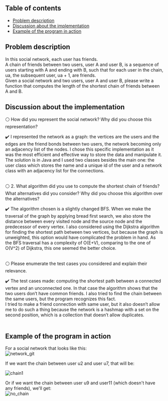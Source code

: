 ## Table of contents
* [Problem description](#problem-description)
* [Discussion about the implementation](#discussion-about-the-implementation)
* [Example of the program in action](#example-of-the-program-in-action)

## Problem description

In this social network, each user has friends. </br>
A chain of friends between two users, user A and user B, is a sequence of users starting with A and ending with B, 
such that for each user in the chain, ua, the subsequent user, ua + 1, are friends. <br>
Given a social network and two users, user A and user B, please write a function that computes the length of the shortest chain of friends between A and B. <br>

## Discussion about the implementation

:white_circle: How did you represent the social network? Why did you choose this representation? </br>

:heavy_check_mark: I represented the network as a graph: the vertices are the users and the edges are the friend bonds between two users, the network becoming only an adjacency list of the nodes. 
I chose this specific implementation as it was the most efficient and effective way to store the data and manipulate it.
The solution is in Java and I used two classes besides the main one: 
the user class which stores the name and a unique id of the user and a network class with an adjacency list for the connections. </br></br>

:white_circle: 2.	What algorithm did you use to compute the shortest chain of friends? What alternatives did you consider? 
Why did you choose this algorithm over the alternatives? </br>

:heavy_check_mark: The algorithm chosen is a slightly changed BFS. When we make the traversal of the graph by applying bread first search, 
we also store the distance between every visited node and the source node and the predecessor of every vertex. 
I also considered using the Dijkstra algorithm for finding the shortest path between two vertices,
but because the graph is unweighted, this option would have complicated the problem in hand.
As the BFS traversal has a complexity of O(E+V), comparing to the one of O(V^2) of Dijkstra, this one seemed the better choice. </br></br>

:white_circle: Please enumerate the test cases you considered and explain their relevance. </br>

:heavy_check_mark: The test cases made: computing the shortest path between a connected vertex and an unconnected one. 
In that case the algorithm shows that the two users don’t have common friends.
I also tried to find the chain between the same users, but the program recognizes this fact.  
I tried to make a friend connection with same user, but it also doesn’t allow me to do such a
thing because the network is a hashmap with a set on the second position, which is a collection that doesn’t allow duplicates. </br></br>


## Example of the program in action

For a social network that looks like this: </br>
![network_git](https://user-images.githubusercontent.com/79217352/158605593-67a833df-f91b-4c3b-889f-77530843e615.JPG)

If we want the chain between user u2 and user u7, that will be: </br>

![chain1](https://user-images.githubusercontent.com/79217352/158604298-19969e8c-cbe7-4ac2-ac73-1f9fac052652.JPG)

Or if we want the chain between user u9 and user11 (which doesn't have any friends), we'll get: </br>
![no_chain](https://user-images.githubusercontent.com/79217352/158605993-bad35c0a-10e6-4064-b8cd-ae14383b6de9.JPG)



